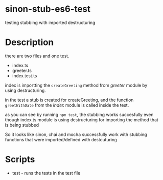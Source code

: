 # sinon-stub-es6-test
testing stubbing with imported destructuring

# Description

there are two files and one test.

- index.ts
- greeter.ts
- index.test.ts

index is importting the `createGreeting` method from *greeter* module by using destructuring.

in the test a stub is created for createGreeting, and the function `greetWithDate` from the *index* module is called inside the test.

as you can see by running `npm test`, the stubbing works succesfully even though index.ts module is using destructuring for importing the method that is being stubbed

So it looks like sinon, chai and mocha successfully work with stubbing functions that were imported/defined with destcuturing

# Scripts

- test - runs the tests in the test file
